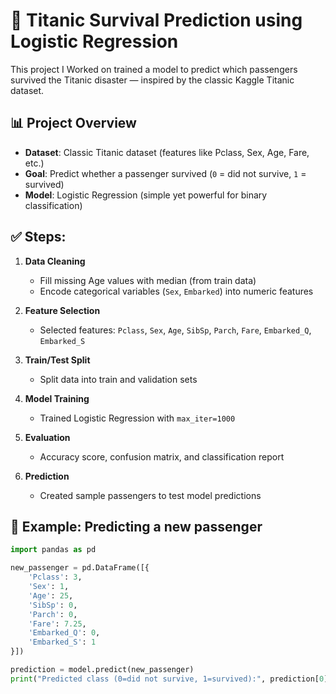 # 🚢 Titanic Survival Prediction using Logistic Regression

This project I Worked on  trained a model to predict which passengers survived the Titanic disaster — inspired by the classic Kaggle Titanic dataset.


## 📊 **Project Overview**
- **Dataset**: Classic Titanic dataset (features like Pclass, Sex, Age, Fare, etc.)
- **Goal**: Predict whether a passenger survived (`0` = did not survive, `1` = survived)
- **Model**: Logistic Regression (simple yet powerful for binary classification)

## ✅ **Steps:**
1. **Data Cleaning**  
   - Fill missing Age values with median (from train data)
   - Encode categorical variables (`Sex`, `Embarked`) into numeric features

2. **Feature Selection**  
   - Selected features: `Pclass`, `Sex`, `Age`, `SibSp`, `Parch`, `Fare`, `Embarked_Q`, `Embarked_S`

3. **Train/Test Split**  
   - Split data into train and validation sets

4. **Model Training**  
   - Trained Logistic Regression with `max_iter=1000`

5. **Evaluation**  
   - Accuracy score, confusion matrix, and classification report

6. **Prediction**  
   - Created sample passengers to test model predictions


## 🧪 **Example: Predicting a new passenger**

```python
import pandas as pd

new_passenger = pd.DataFrame([{
    'Pclass': 3,
    'Sex': 1,
    'Age': 25,
    'SibSp': 0,
    'Parch': 0,
    'Fare': 7.25,
    'Embarked_Q': 0,
    'Embarked_S': 1
}])

prediction = model.predict(new_passenger)
print("Predicted class (0=did not survive, 1=survived):", prediction[0])
